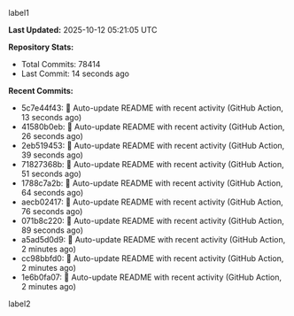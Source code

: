 
label1 
<!-- ACTIVITY_START -->
**Last Updated:** 2025-10-12 05:21:05 UTC

**Repository Stats:**
- Total Commits: 78414
- Last Commit: 14 seconds ago

**Recent Commits:**
- 5c7e44f43: 🤖 Auto-update README with recent activity (GitHub Action, 13 seconds ago)
- 41580b0eb: 🤖 Auto-update README with recent activity (GitHub Action, 26 seconds ago)
- 2eb519453: 🤖 Auto-update README with recent activity (GitHub Action, 39 seconds ago)
- 71827368b: 🤖 Auto-update README with recent activity (GitHub Action, 51 seconds ago)
- 1788c7a2b: 🤖 Auto-update README with recent activity (GitHub Action, 64 seconds ago)
- aecb02417: 🤖 Auto-update README with recent activity (GitHub Action, 76 seconds ago)
- 071b8c220: 🤖 Auto-update README with recent activity (GitHub Action, 89 seconds ago)
- a5ad5d0d9: 🤖 Auto-update README with recent activity (GitHub Action, 2 minutes ago)
- cc98bbfd0: 🤖 Auto-update README with recent activity (GitHub Action, 2 minutes ago)
- 1e6b0fa07: 🤖 Auto-update README with recent activity (GitHub Action, 2 minutes ago)
<!-- ACTIVITY_END -->

label2
